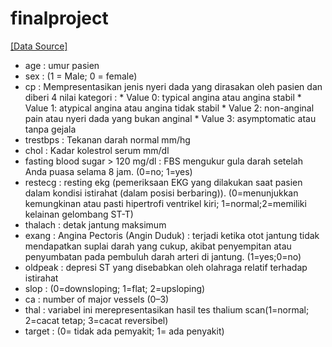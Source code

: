 # finalproject


[[Data Source]](https://archive.ics.uci.edu/dataset/45/heart+disease)

*   age : umur pasien
*   sex : (1 = Male; 0 = female)
*   cp : Mempresentasikan jenis nyeri dada yang dirasakan oleh pasien dan diberi 4 nilai kategori :
        * Value 0: typical angina atau angina stabil 
        * Value 1: atypical angina atau angina tidak stabil
        * Value 2: non-anginal pain atau nyeri dada yang bukan anginal
        * Value 3: asymptomatic atau tanpa gejala
*   trestbps : Tekanan darah normal mm/hg
*   chol : Kadar kolestrol serum mm/dl
*   fasting blood sugar > 120 mg/dl : FBS mengukur gula darah setelah Anda puasa selama 8 jam. (0=no; 1=yes)
*   restecg : resting ekg (pemeriksaan EKG yang dilakukan saat pasien dalam kondisi istirahat (dalam posisi berbaring)).  (0=menunjukkan kemungkinan atau pasti hipertrofi ventrikel kiri; 1=normal;2=memiliki kelainan gelombang ST-T)
*   thalach : detak jantung maksimum
*   exang : Angina Pectoris (Angin Duduk) : terjadi ketika otot jantung tidak mendapatkan suplai darah yang cukup, akibat penyempitan atau penyumbatan pada pembuluh darah arteri di jantung. (1=yes;0=no)
*   oldpeak : depresi ST yang disebabkan oleh olahraga relatif terhadap istirahat
*   slop : (0=downsloping; 1=flat; 2=upsloping)
*   ca : number of major vessels (0–3)
*   thal : variabel ini merepresentasikan hasil tes thalium scan(1=normal; 2=cacat tetap; 3=cacat reversibel)
*   target : (0= tidak ada pemyakit; 1= ada penyakit)
